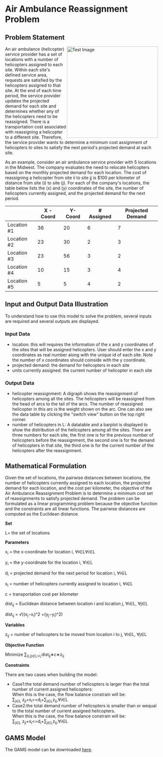 <h1> 
    Air Ambulance Reassignment Problem
</h1>

<h2>
    Problem Statement
</h2>
<img src="https://neos-guide.org/sites/default/files/u2/zepper.jpg" alt="Test Image"  align='right' style="width:300px;display:inline">An air ambulance (helicopter) service provider has a set of locations with a number of helicopters assigned to each site. Within each site's defined service area, requests are satisfied by the helicopters assigned to that site. At the end of each time period, the service provider updates the projected demand for each site and determines whether any of the helicopters need to be reassigned. There is a transportation cost associated with reassigning a helicopter to a different site. Therefore, the service provider wants to determine a minimum cost assignment of helicopters to sites to satisfy the next period's projected demand at each site.

As an example, consider an air ambulance service provider with 5 locations in the Midwest. The company evaluates the need to relocate helicopters based on the monthly projected demand for each location. The cost of reassigning a helicopter from site ii to site jj is $100 per kilometer of distance from site \(i\) to site \(j\). For each of the company's locations, the table below lists the \(x\) and \(y\) coordinates of the site, the number of helicopters currently assigned, and the projected demand for the next period.

|             | X - Coord | Y-Coord | # Assigned | Projected Demand |
| ----------- | --------- | ------- | ---------- | ---------------- |
| Location #1 | 36        | 20      | 6          | 7                |
| Location #2 | 23        | 30      | 2          | 3                |
| Location #3 | 23        | 56      | 3          | 2                |
| Location #4 | 10        | 15      | 3          | 4                |
| Location #5 | 5         | 5       | 4          | 2                |

<h2> 
    Input and Output Data Illustration
</h2>

To understand how to use this model to solve the problem, several inputs are required and several outputs are displayed.

<h3>
    Input Data
</h3>

<ul>
    <li> location: this will requires the information of the x and y coordinates of the sites that will be assigned helicopters. User should enter the x and y coordinates as real number along with the unique id of each site. Note the number of x coordinates should coinside with the y coordinate.</li>
    <li>projected demand: the demand for helicopters in each site</li>
    <li>units currently assigned: the current number of helicopter in each site </li>
</ul>

<h3>
    Output Data
</h3>
<ul>
    <li>helicopter reassignment: A digraph shows the reassignment of helicopters among all the sites. The helicopters will be reassigned from the head of arcs to the tail of the arcs. The number of reassigned helicopter in this arc is the weight shown on the arc. One can also see the data table by clicking the "switch view" button on the top right corner. </li>
    <li> number of helicopters in L: A datatable and a barplot is displayed to show the distribution of the helicopters among all the sites. There are three numbers for each site, the first one is for the previous number of helicopters before the reassignment, the second one is for the demand of helicopters in that site, the third one is for the current number of the helicopters after the reassignment.</li>
</ul>






<h2>
    Mathematical Formulation
</h2>

Given the set of locations, the pairwise distances between locations, the number of helicopters currently assigned to each location, the projected demand for each location, and the cost per kilometer, the objective of the Air Ambulance Reassignment Problem is to determine a minimum cost set of reassignments to satisfy projected demand. The problem can be formulated as a linear programming problem because the objective function and the constraints are all linear functions. The pairwise distances are computed as the Euclidean distance.



**Set**

L​= the set of locations

**Parameters**

x<sub>i</sub> = the x-coordinate for location i, ∀i∈L∀i∈L

y<sub>i</sub> = the y-coordinate for the location i, ∀i∈L

d<sub>i</sub> = projected demand for the next period for location i, ∀i∈L

s<sub>i</sub> = number of helicopters currently assigned to location i, ∀i∈L

c​ = transportation cost per kilometer

dist<sub>ij</sub> = Euclidean distance between location i and location j, ∀i∈L, ∀j∈L

dist<sub>ij</sub> = √((x<sub>j</sub>−x<sub>i</sub>)^2 +(y<sub>j</sub>−y<sub>i</sub>)^2)

**Variables**

z<sub>ij</sub> = number of helicopters to be moved from location i to j, ∀i∈L, ∀j∈L

**Objective Function**

Minimize ∑<sub>(i,j)∈L×L</sub>dist<sub>ij</sub>∗c∗z<sub>ij</sub>

**Constraints**

There are two cases when building the model:

<ul> 
    <li>Case1:the total demand number of helicopters is larger than the total number of current assigned helicopters:
    <br>When this is the case, the flow balance constrain will be:
    <br>∑<sub>j∈L</sub> z<sub>ji</sub>+s<sub>i</sub>>=d<sub>i</sub>+∑<sub>j∈L</sub>z<sub>ij</sub>,∀i∈L </li>
    <li>Case2:the total demand number of helicopters is smaller than or wequal to the total number of current assigned helicopters.
    <br>When this is the case, the flow balance constrain will be:
    <br>∑<sub>j∈L</sub> z<sub>ji</sub>+s<sub>i</sub><=d<sub>i</sub>+∑<sub>j∈L</sub>z<sub>ij</sub>,∀i∈L </li></li>
    </ul>







<h2>
    GAMS Model
</h2>

The GAMS model can be downloaded <a href="static_airambulance/AirAmbulance.gms" target="_blank">here</a>.